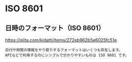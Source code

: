 # ISO 8601
## 日時のフォーマット（ISO 8601）
https://qiita.com/kidatti/items/272eb962b5e6025fc51e

```
日付や時間の情報をやり取りするフォーマットはいくつも存在します。
APIなどで利用するのにシンプルで分かりやすいものは ISO 8601 です。
```